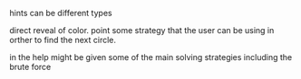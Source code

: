 hints can be different types

direct reveal of color.
point some strategy that the user can be using in orther to find the next circle.

in the help might be given some of the main solving strategies including the brute force
